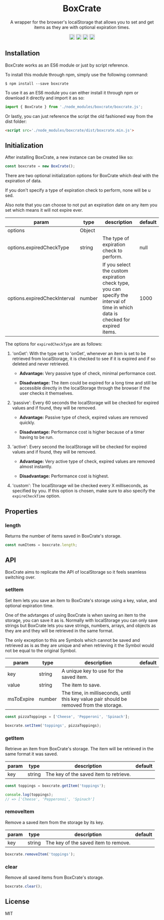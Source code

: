 <h1 align="center">BoxCrate</h1>

<p align="center">A wrapper for the browser's localStorage that allows you to set and get items as they are with optional expiration times.<p>

<div align="center">
  <a href="https://badge.fury.io/js/boxcrate"><img src="https://badge.fury.io/js/boxcrate.svg" alt="npm version" height="18"></a>
  <a href="https://badge.fury.io/js/boxcrate"><img src="https://img.shields.io/badge/build-passing-brightgreen.svg" alt="build" height="18"></a>
  <a href="https://badge.fury.io/js/boxcrate"><img src="https://img.shields.io/github/issues/robertcorponoi/boxcrate.svg" alt="issues" height="18"></a>
  <a href="https://badge.fury.io/js/boxcrate"><img src="https://img.shields.io/github/license/robertcorponoi/boxcrate.svg" alt="license" height="18"></a>
</div>

## **Installation**

BoxCrate works as an ES6 module or just by script reference.

To install this module through npm, simply use the following command:

```
$ npm install --save boxcrate
```

To use it as an ES6 module you can either install it through npm or download it directly and import it as so:

```js
import { BoxCrate } from './node_modules/boxcrate/boxcrate.js';
```

Or lastly, you can just reference the script the old fashioned way from the dist folder:

```html
<script src='./node_modules/boxcrate/dist/boxcrate.min.js'>
```

## **Initialization**

After installing BoxCrate, a new instance can be created like so:

```js
const boxcrate = new BoxCrate();
```

There are two optional initialization options for BoxCrate which deal with the expiration of data.

If you don't specify a type of expiration check to perform, none will be u sed.

Also note that you can choose to not put an expiration date on any item you set which means it will not expire ever.

| param                        | type   | description                                                                                                                      | default |
|------------------------------|--------|----------------------------------------------------------------------------------------------------------------------------------|---------|
| options                      | Object |                                                                                                                                  |         |
| options.expiredCheckType     | string | The type of expiration check to perform.                                                                                         | null    |
| options.expiredCheckInterval | number | If you select the custom expiration check type, you can specify the interval of time in which data is checked for expired items. | 1000    |

The options for `expiredCheckType` are as follows:

1. 'onGet': With the type set to 'onGet', whenever an item is set to be retrieved from localStorage, it is checked to see if it is expired and if so deleted and never retrieved.

    * **Advantage:** Very passive type of check, minimal performance cost.

    * **Disadvantage:** The item could be expired for a long time and still be accessible directly in the localStorage through the browser if the user checks it themselves.

2. 'passive': Every 60 seconds the localStorage will be checked for expired values and if found, they will be removed.

   * **Advantage:** Passive type of check, expired values are removed quickly.

   * **Disadvantage:** Performance cost is higher because of a timer having to be run.

3. 'active': Every second the localStorage will be checked for expired values and if found, they will be removed.

   * **Advantage:** Very active type of check, expired values are removed almost instantly.

   * **Disadvantage:** Performance cost is highest.

 4. 'custom': The localStorage wil be checked every X milliseconds, as specified by you. If this option is chosen, make sure to also specify the `expireCheckTime` option.

## **Properties**

### **length**

Returns the number of items saved in BoxCrate's storage.

```js
const numItems = boxcrate.length;
```

## **API**

BoxCrate aims to replicate the API of localStorage so it feels seamless switching over.

### **setItem**

Set item lets you save an item to BoxCrate's storage using a key, value, and optional expiration time.

One of the advtanges of using BoxCrate is when saving an item to the storage, you can save it as is. Normally with localStorage you can only save strings but BoxCrate lets you save strings, numbers, arrays, and objects as they are and they will be retrieved in the same format.

The only exception to this are Symbols which cannot be saved and retrieved as is as they are unique and when retrieving it the Symbol would not be equal to the original Symbol.

| param      | type   | description                                                                              | default |
|------------|--------|------------------------------------------------------------------------------------------|---------|
| key        | string | A unique key to use for the saved item.                                                  |         |
| value      | string | The item to save.                                                                        |         |
| msToExpire | number | The time, in milliseconds, until this key value pair should be removed from the storage. |         |

```js
const pizzaToppings = ['Cheese', 'Pepperoni', 'Spinach'];

boxcrate.setItem('toppings', pizzaToppings);
```

### **getItem**

Retrieve an item from BoxCrate's storage. The item will be retrieved in the same format it was saved.

| param | type   | description                            | default |
|-------|--------|----------------------------------------|---------|
| key   | string | The key of the saved item to retrieve. |         |

```js
const toppings = boxcrate.getItem('toppings');

console.log(toppings);
// => ['Cheese', 'Pepperonoi', 'Spinach']
```

### **removeItem**

Remove a saved item from the storage by its key.

| param | type   | description                          | default |
|-------|--------|--------------------------------------|---------|
| key   | string | The key of the saved item to remove. |         |

```js
boxcrate.removeItem('toppings');
```

### **clear**

Remove all saved items from BoxCrate's storage.

```js
boxcrate.clear();
```

## **License**

MIT